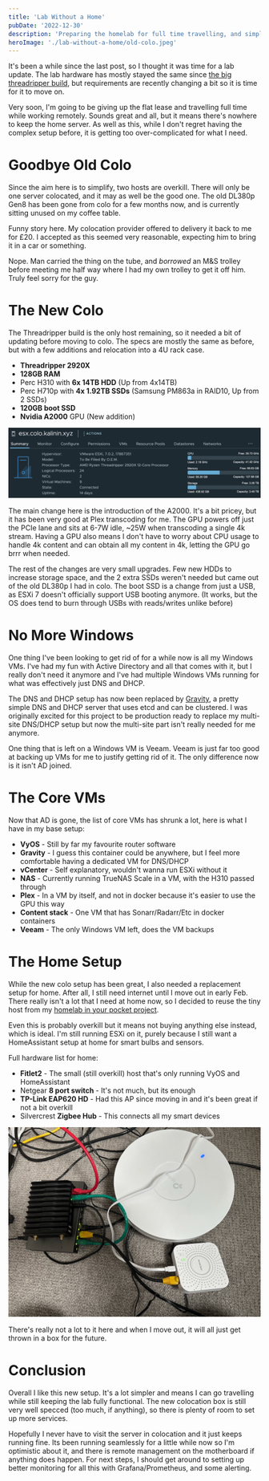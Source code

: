 ```yaml
---
title: 'Lab Without a Home'
pubDate: '2022-12-30'
description: 'Preparing the homelab for full time travelling, and simplifying a lot'
heroImage: './lab-without-a-home/old-colo.jpeg'
---
```


It's been a while since the last post, so I thought it was time for a lab update.
The lab hardware has mostly stayed the same since [the big threadripper build](/posts/threadripper-build),
but requirements are recently changing a bit so it is time for it to move on.

Very soon, I'm going to be giving up the flat lease and travelling full time while working remotely.
Sounds great and all, but it means there's nowhere to keep the home server.
As well as this, while I don't regret having the complex setup before,
it is getting too over-complicated for what I need.

# Goodbye Old Colo
Since the aim here is to simplify, two hosts are overkill.
There will only be one server colocated, and it may as well be the good one.
The old DL380p Gen8 has been gone from colo for a few months now,
and is currently sitting unused on my coffee table.

Funny story here. My colocation provider offered to delivery it back to me for £20.
I accepted as this seemed very reasonable, expecting him to bring it in a car or something.

Nope. Man carried the thing on the tube, and *borrowed* an M&S trolley before meeting me half way
where I had my own trolley to get it off him. Truly feel sorry for the guy.

# The New Colo

The Threadripper build is the only host remaining, so it needed a bit of updating before moving to colo.
The specs are mostly the same as before, but with a few additions and relocation into a 4U rack case.

* **Threadripper 2920X**
* **128GB RAM**
* Perc H310 with **6x 14TB HDD** (Up from 4x14TB)
* Perc H710p with **4x 1.92TB SSDs** (Samsung PM863a in RAID10, Up from 2 SSDs)
* **120GB boot SSD**
* **Nvidia A2000** GPU (New addition)

![ESXi Specs screenshot](./lab-without-a-home/esx-specs.png)

The main change here is the introduction of the A2000.
It's a bit pricey, but it has been very good at Plex transcoding for me.
The GPU powers off just the PCIe lane and sits at 6-7W idle, ~25W when transcoding a single 4k stream.
Having a GPU also means I don't have to worry about CPU usage to handle 4k content
and can obtain all my content in 4k, letting the GPU go brrr when needed.

The rest of the changes are very small upgrades.
Few new HDDs to increase storage space,
and the 2 extra SSDs weren't needed but came out of the old DL380p I had in colo.
The boot SSD is a change from just a USB, as ESXi 7 doesn't officially support USB booting anymore.
(It works, but the OS does tend to burn through USBs with reads/writes unlike before)

# No More Windows

One thing I've been looking to get rid of for a while now is all my Windows VMs.
I've had my fun with Active Directory and all that comes with it, but I really don't need
it anymore and I've had multiple Windows VMs running for what was effectively just DNS and DHCP.

The DNS and DHCP setup has now been replaced by [Gravity](https://github.com/BeryJu/gravity),
a pretty simple DNS and DHCP server that uses etcd and can be clustered.
I was originally excited for this project to be production ready to replace my multi-site 
DNS/DHCP setup but now the multi-site part isn't really needed for me anymore.

One thing that is left on a Windows VM is Veeam. 
Veeam is just far too good at backing up VMs for me to justify getting rid of it. 
The only difference now is it isn't AD joined.

# The Core VMs

Now that AD is gone, the list of core VMs has shrunk a lot, here is what I have in my base setup:

* **VyOS** - Still by far my favourite router software
* **Gravity** - I guess this container could be anywhere, but I feel more comfortable having a dedicated VM for DNS/DHCP
* **vCenter** - Self explanatory, wouldn't wanna run ESXi without it
* **NAS** - Currently running TrueNAS Scale in a VM, with the H310 passed through
* **Plex** - In a VM by itself, and not in docker because it's easier to use the GPU this way
* **Content stack** - One VM that has Sonarr/Radarr/Etc in docker containers
* **Veeam** - The only Windows VM left, does the VM backups

# The Home Setup

While the new colo setup has been great, I also needed a replacement setup for home.
After all, I still need internet until I move out in early Feb.
There really isn't a lot that I need at home now, so I decided to reuse the tiny host from
my [homelab in your pocket project](/posts/homelab-in-your-pocket).

Even this is probably overkill but it means not buying anything else instead, which is ideal.
I'm still running ESXi on it, purely because I still want a HomeAssistant setup at home for
smart bulbs and sensors.

Full hardware list for home:

* **Fitlet2** - The small (still overkill) host that's only running VyOS and HomeAssistant
* Netgear **8 port switch** - It's not much, but its enough
* **TP-Link EAP620 HD** - Had this AP since moving in and it's been great if not a bit overkill
* Silvercrest **Zigbee Hub** - This connects all my smart devices

![Flat setup](./lab-without-a-home/home-setup.jpeg)

There's really not a lot to it here and when I move out, it will all just get thrown in a box for the future.

# Conclusion

Overall I like this new setup. It's a lot simpler and means I can go travelling while still keeping the lab fully functional.
The new colocation box is still very well specced (too much, if anything), so there is plenty of room to set up more services.

Hopefully I never have to visit the server in colocation and it just keeps running fine. 
Its been running seamlessly for a little while now so I'm optimistic about it, and there is remote management on the motherboard if anything does happen.
For next steps, I should get around to setting up better monitoring for all this with Grafana/Prometheus, and some alerting.
